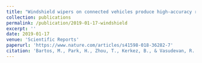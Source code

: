 ```yaml
---
title: "Windshield wipers on connected vehicles produce high-accuracy rainfall maps"
collection: publications
permalink: /publication/2019-01-17-windshield
excerpt: ''
date: 2019-01-17
venue: 'Scientific Reports'
paperurl: 'https://www.nature.com/articles/s41598-018-36282-7'
citation: 'Bartos, M., Park, H., Zhou, T., Kerkez, B., & Vasudevan, R. (2019). Windshield wipers on connected vehicles produce high-accuracy rainfall maps. Scientific Reports, 9(1). doi:10.1038/s41598-018-36282-7'
---
```


<!-- This paper is about the number 1. The number 2 is left for future work. -->

<!-- [Download paper here](http://academicpages.github.io/files/paper1.pdf) -->

<!-- Recommended citation: Your Name, You. (2009). "Paper Title Number 1." <i>Journal 1</i>. 1(1). -->
